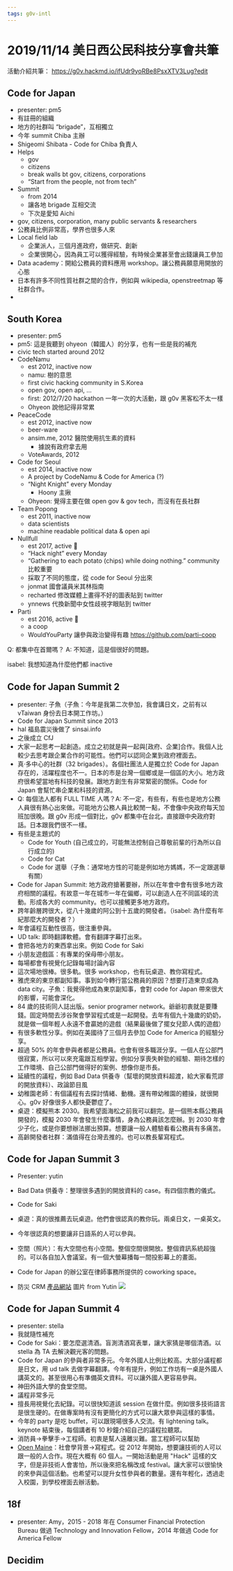 ```yaml
---
tags: g0v-intl
---
```

# 2019/11/14 美日西公民科技分享會共筆

活動介紹共筆：
https://g0v.hackmd.io/ifUdr9yoRBe8PsxXTV3Lug?edit

## Code for Japan
- presenter: pm5
- 有註冊的組織
- 地方的社群叫 “brigade”，互相獨立
- 今年 summit Chiba 主辦
- Shigeomi Shibata - Code for Chiba 負責人
- Helps
    - gov
    - citizens
    - break walls bt gov, citizens, corporations
    - “Start from the people, not from tech”
- Summit
    - from 2014
    - 讓各地 brigade 互相交流
    - 下次是愛知 Aichi
- gov, citizens, corporation, many public servants & researchers
- 公務員比例非常高，學界也很多人來
- Local field lab
    - 企業派人，三個月進政府，做研究、創新
    - 企業很開心，因為員工可以獲得經驗，有時候企業甚至會出錢讓員工參加
- Data academy：開給公務員的資料應用 workshop。讓公務員願意用開放的心態
- 日本有許多不同性質社群之間的合作，例如與 wikipedia, openstreetmap 等社群合作。
- 

## South Korea
- presenter: pm5
- pm5: 這是我聽到 ohyeon（韓國人）的分享，也有一些是我的補充
- civic tech started around 2012
- CodeNamu
    - est 2012, inactive now
    - namu: 樹的意思
    - first civic hacking community in S.Korea
    - open gov, open api, ...
    - first: 2012/7/20 hackathon 一年一次的大活動，跟 g0v 黑客松不太一樣
    - Ohyeon 說他記得非常累
- PeaceCode
    - est 2012, inactive now
    - beer-ware
    - ansim.me, 2012 醫院使用抗生素的資料
        - 據說有政府拿去用
    - VoteAwards, 2012
- Code for Seoul
    - est 2014, inactive now
    - A project by CodeNamu & Code for America (?)
    - “Night Knight” every Monday
        - Hoony 主揪
    - Ohyeon: 覺得主要在做 open gov & gov tech，而沒有在長社群
- Team Popong
    - est 2011, inactive now
    - data scientists
    - machine readable political data & open api
- Nullfull
    - est 2017, active :raised_hands: 
    - “Hack night” every Monday
    - “Gathering to each potato (chips) while doing nothing.” community 比較重要
    - 採取了不同的態度，從 code for Seoul 分出來
    - jonmat 國會議員米其林指南
    - recharted 修改媒體上畫得不好的圖表貼到 twitter
    - ynnews 代換新聞中女性歧視字眼貼到 twitter
- Parti
    - est 2016, active :raised_hands:
    - a coop
    - WouldYouParty 讓參與政治變得有趣
https://github.com/parti-coop

Q: 都集中在首爾嗎？
A: 不知道，這是個很好的問題。

isabel: 我想知道為什麼他們都 inactive

## Code for Japan Summit 2
- presenter: 子魚（子魚：今年是我第二次參加，我會講日文，之前有以 vTaiwan 身份去日本開工作坊。）
- Code for Japan Summit since 2013
- hal 福島震災後做了 sinsai.info
- 之後成立 CfJ
- 大家一起思考一起創造。成立之初就是與一起與[政府、企業]合作。我個人比較少去思考跟企業合作的可能性。他們可以認同企業到政府裡面去。
- 真·多中心的社群（32 brigades）。各個社團法人是獨立於 Code for Japan 存在的，活躍程度也不一。日本的市是台灣一個鄉或是一個區的大小。地方政府很希望當地有科技的發展。跟地方創生有非常緊密的關係。Code for Japan 會幫忙串企業和科技的資源。
- Q: 每個法人都有 FULL TIME 人嗎？A: 不一定，有些有，有些也是地方公務人員很有熱心出來做。可能地方公務人員比較閒一點，不會像中央政府每天加班加很晚。跟 g0v 形成一個對比，g0v 都集中在台北，直接跟中央政府對話。日本跟我們很不一樣。
- 有些是主題式的
    - Code for Youth (自己成立的，可能無法控制自己尊敬前輩的行為所以自行成立的)
    - Code for Cat
    - Code for 選舉（子魚：通常地方性的可能是例如地方媽媽，不一定跟選舉有關）
- Code for Japan Summit: 地方政府搶著要辦，所以在年會中會有很多地方政府相關的議程。有故意一年在城市一年在偏鄉，可以創造人在不同區域的流動。形成各大的 community。也可以接觸更多地方政府。
- 跨年齡層跨很大，從八十幾歲的阿公到十五歲的開發者。（isabel: 為什麼有年紀那麼大的開發者？）
- 年會議程互動性很高，很注重參與。
- UD talk: 即時翻譯軟體。會有翻譯字幕打出來。
- 會把各地方的東西拿出來。例如 Code for Saki
- 小朋友遊戲區：有專業的保母帶小朋友。
- 每場都會有視覺化記錄每場討論內容
- 這次場地很棒。很多軌。很多 workshop，也有玩桌遊、教你寫程式。
- 雅虎來的東京都副知事。事到如今轉行當公務員的原因？想要打造東京成為 data city。子魚：我覺得他成為東京副知事，會對 code for Japan 帶來很大的影響，可能會深化。
- 84 歲的技術同人誌出版。senior programer network。爺爺初衷就是要賺錢。固定時間去涉谷聚會學習程式或是一起開發。去年有個九十幾歲的奶奶，就是做一個年輕人永遠不會贏她的遊戲（結果最後做了擺女兒節人偶的遊戲）
- 有很多軟性分享。例如在美國待了三個月去參加 Code for America 的經驗分享。
- 超過 50% 的年會參與者都是公務員。也會有很多職涯分享。一個人在公部門很寂寞，所以可以來充電跟互相學習。例如分享喪失幹勁的經驗、期待怎樣的工作環境、自己公部門做得好的案例、想像你是市長。
- 延續性的議程，例如 Bad Data 供養寺（幫壞的開放資料超渡，給大家看荒謬的開放資料）、政論節目風
- 幼稚園老師：有個議程有去探討情緒、動機。還有帶幼稚園的體操，就很開心。g0v 好像很多人都快憂鬱症了。
- 桌遊：模擬熊本 2030。我希望面海松之前我可以翻完。是一個熊本縣公務員開發的，模擬 2030 年會發生什麼事情，身為公務員該怎麼辦。到 2030 年會少子化，或是你要想辦法挪出預算。想要讓一般人體驗看看公務員有多痛苦。
- 高齡開發者社群：滿值得在台灣去推的。也可以教長輩寫程式。


## Code for Japan Summit 3
- Presenter: yutin
- Bad Data 供養寺：整理很多遇到的開放資料的 case。有四個宗教的儀式。
- Code for Saki
- 桌遊：真的很推薦去玩桌遊。他們會很認真的教你玩。兩桌日文，一桌英文。
- 今年很認真的想要讓非日語系的人可以參與。
- 空間（照片）：有大空間也有小空間。整個空間很開放。整個資訊系統超強的。可以各自加入會議室。有一個大螢幕播每一間投影幕上的畫面。
- Code for Japan 的辦公室在律師事務所提供的 coworking space。

- 防災 CRM [產品網站](https://kintone.cybozu.co.jp/) 圖片 from Yutin 
![](https://g0vhackmd.blob.core.windows.net/g0v-hackmd-images/upload_6e24f6c6005c487c58893f542d0e3007)

## Code for Japan Summit 4
- presenter: stella
- 我就隨性補充
- Code for Saki：要怎麼選清酒。盲測清酒寫表單，讓大家猜是哪個清酒。以 stella 為 TA 去解決觀光客的問題。
- Code for Japan 的參與者非常多元。今年外國人比例比較高。大部分議程都是日文，用 ud talk 去做字幕翻譯。今年有提升，例如工作坊有一桌是外國人講英文的。甚至很用心有準備英文資料。可以讓外國人更容易參與。
- 神田外語大學的食堂空間。
- 議程非常多元
- 擅長用視覺化去紀錄。可以很快知道該 session 在做什麼。例如很多技術語言是很生硬的。在做專案時有沒有更簡化的方式可以讓大眾參與這樣的事情。
- 今年的 party 是吃 buffet，可以跟現場很多人交流。有 lightening talk。keynote 結束後，每個講者有 10 秒鐘介紹自己的議程拉聽眾。
- 消防員->拳擊手->工程師。初衷是幫人遠離災難。當工程師可以幫助
- [Open Maine](https://brigade.codeforamerica.org/brigades/Open-Maine/)：社會學背景->寫程式。從 2012 年開始，想要讓技術的人可以跟一般的人合作。現在大概有 60 個人。一開始活動是用 "Hack" 這樣的文字，但是非技術人會害怕，所以後來把名稱改成 festival。讓大家可以很愉快的來參與這個活動。也希望可以提升女性參與者的數量。還有年輕化，透過走入校園，到學校裡面去辦活動。

## 18f
- presenter: Amy，2015 - 2018 年在 Consumer Financial Protection Bureau 做過 Technology and Innovation Fellow，2014 年做過 Code for America Fellow

## Decidim